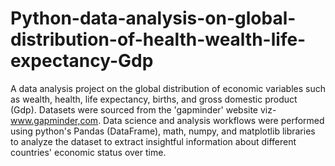 # Python-data-analysis-on-global-distribution-of-health-wealth-life-expectancy-Gdp
A data analysis project on the global distribution of economic variables such as wealth, health, life expectancy,  births, and gross domestic product (Gdp). Datasets were sourced from the 'gapminder' website viz- www.gapminder,com. Data science and analysis workflows were performed using python's Pandas (DataFrame), math, numpy, and matplotlib libraries to analyze the dataset to extract insightful information about different countries' economic status over time. 
